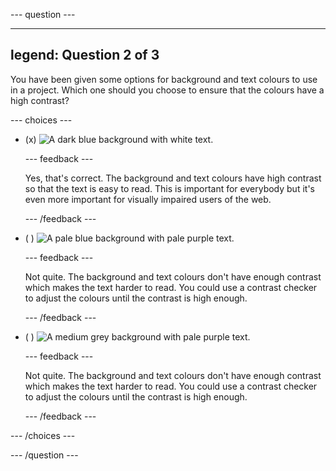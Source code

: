 
--- question ---

---
legend: Question 2 of 3
---

You have been given some options for background and text colours to use in a project. Which one should you choose to ensure that the colours have a high contrast?

--- choices ---

- (x) ![A dark blue background with white text.](images/contrast-a.PNG)

  --- feedback ---

  Yes, that's correct. The background and text colours have high contrast so that the text is easy to read. This is important for everybody but it's even more important for visually impaired users of the web.

  --- /feedback ---

- ( ) ![A pale blue background with pale purple text.](images/contrast-b.PNG)

  --- feedback ---

  Not quite. The background and text colours don't have enough contrast which makes the text harder to read. You could use a contrast checker to adjust the colours until the contrast is high enough.

  --- /feedback ---

- ( ) ![A medium grey background with pale purple text.](images/contrast-c.PNG)

  --- feedback ---

  Not quite. The background and text colours don't have enough contrast which makes the text harder to read. You could use a contrast checker to adjust the colours until the contrast is high enough.

  --- /feedback ---

--- /choices ---

--- /question ---
